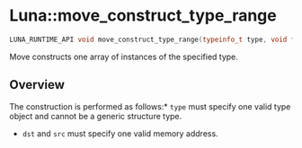 # Luna::move_construct_type_range

```c++
LUNA_RUNTIME_API void move_construct_type_range(typeinfo_t type, void *dst, void *src, usize count)
```

Move constructs one array of instances of the specified type. 

## Overview
The construction is performed as follows:* `type` must specify one valid type object and cannot be a generic structure type.

* `dst` and `src` must specify one valid memory address. 

